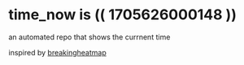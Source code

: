 # time_now is (( 1705626000148 ))

an automated repo that shows the currnent time

inspired by [breakingheatmap](https://github.com/breakingheatmap/breakingheatmap)